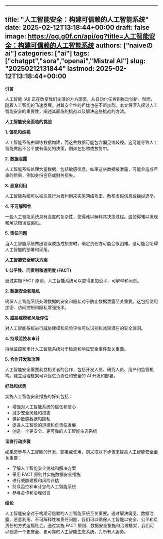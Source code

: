 
---
title: "人工智能安全：构建可信赖的人工智能系统"
date: 2025-02-12T13:18:44+00:00
draft: false
image: https://og.g0f.cn/api/og?title=人工智能安全：构建可信赖的人工智能系统
authors: ["naiveのai"]
categories: ["ai"]
tags: ["chatgpt","sora","openai","Mistral AI"]
slug: "20250212131844"
lastmod: 2025-02-12T13:18:44+00:00
---
**引言**

人工智能 (AI) 正在改变我们生活的方方面面，从自动化任务到推动创新。然而，随着人工智能的飞速发展，对其安全性的担忧也在不断加剧。本文将深入探讨人工智能安全的重要性，阐述其面临的挑战以及解决这些挑战的方法。

**人工智能安全面临的挑战**

**1. 偏见和歧视**

人工智能系统由训练数据构建，而这些数据可能包含偏见或歧视。这可能导致人工智能做出不公平或有偏见的决策，例如在招聘或放贷中。

**2. 数据泄露**

人工智能系统处理大量数据，包括敏感信息。如果这些数据被泄露，可能会造成严重的后果，例如身份盗窃或财务损失。

**3. 恶意利用**

人工智能系统可以被恶意行为者利用来实施网络攻击、散布虚假信息或操纵选举。

**4. 不可解释性**

一些人工智能系统具有高度的复杂性，使得难以解释其决策过程。这使得难以发现和解决错误或偏见。

**5. 责任问题**

当人工智能系统做出错误或造成损害时，确定责任方可能会很困难。这可能会阻碍人工智能的部署和采用。

**人工智能安全解决方案**

**1. 公平性、问责制和透明度 (FACT)**

通过实施 FACT 原则，人工智能系统可以变得更加公平、可解释和问责。

**2. 数据安全和隐私**

确保人工智能系统处理数据的安全和隐私对于防止数据泄露至关重要。这包括使用加密、访问控制和隐私增强技术。

**3. 威胁建模和风险评估**

对人工智能系统进行威胁建模和风险评估可以识别和减轻潜在的安全漏洞。

**4. 持续监控和审计**

持续监控和审计人工智能系统对于检测和响应安全事件至关重要。

**5. 合作开发和治理**

人工智能安全需要利益相关者的合作，包括开发人员、研究人员、用户和监管机构。建立治理框架可以促进负责任和安全的 AI 开发和部署。

**好处和优势**

实施人工智能安全措施的好处包括：

* 增强对人工智能系统的信任和信心
* 减少安全风险和损害
* 保护敏感数据和隐私
* 促进人工智能的道德和负责任发展
* 创造一个更安全、更可靠的人工智能生态系统

**读者行动步骤**

如果您参与人工智能的开发、部署或使用，则采取以下步骤来提高人工智能安全至关重要：

* 了解人工智能安全挑战和解决方案
* 采用 FACT 原则并实施数据安全措施
* 进行威胁建模和风险评估
* 持续监控和审计您的人工智能系统
* 参与合作和治理倡议

**结论**

人工智能安全对于构建可信赖的人工智能系统至关重要。通过解决偏见、数据泄露、恶意利用、不可解释性和责任问题，我们可以确保人工智能以安全、公平和负责任的方式造福社会。通过实施 FACT 原则、数据安全措施和治理框架，我们可以创造一个更安全、更可靠的人工智能生态系统，为所有人服务。